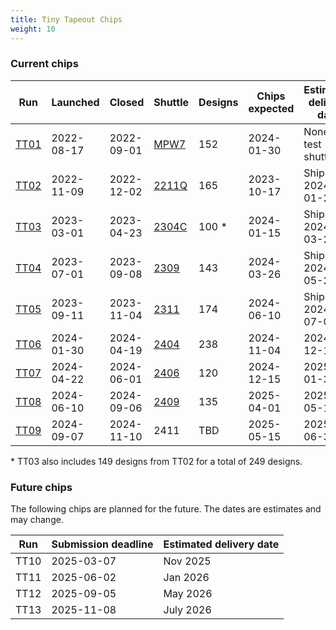 ```yaml
---
title: Tiny Tapeout Chips
weight: 10
---
```


### Current chips

| Run                | Launched   | Closed     | Shuttle                                      | Designs | Chips expected | Estimated delivery date |
|--------------------|------------|------------|----------------------------------------------|---------|----------------|-------------------------|
| [TT01](/runs/tt01) | 2022-08-17 | 2022-09-01 | [MPW7](https://efabless.com/shuttle-status)  | 152     | 2024-01-30     | None - test shuttle     |
| [TT02](/runs/tt02) | 2022-11-09 | 2022-12-02 | [2211Q](https://efabless.com/shuttle-status) | 165     | 2023-10-17     | Shipped 2024-01-25      |
| [TT03](/runs/tt03) | 2023-03-01 | 2023-04-23 | [2304C](https://efabless.com/shuttle-status) | 100 \*  | 2024-01-15     | Shipped 2024-03-28      |
| [TT04](/runs/tt04) | 2023-07-01 | 2023-09-08 | [2309](https://efabless.com/shuttle-status)  | 143     | 2024-03-26     | Shipped 2024-05-24      |
| [TT05](/runs/tt05) | 2023-09-11 | 2023-11-04 | [2311](https://efabless.com/shuttle-status)  | 174     | 2024-06-10     | Shipped 2024-07-05      |
| [TT06](/runs/tt06) | 2024-01-30 | 2024-04-19 | [2404](https://efabless.com/shuttle-status)  | 238     | 2024-11-04     | 2024-12-15              |
| [TT07](/runs/tt07) | 2024-04-22 | 2024-06-01 | [2406](https://efabless.com/shuttle-status)  | 120     | 2024-12-15     | 2025-01-30              |
| [TT08](/runs/tt08) | 2024-06-10 | 2024-09-06 | [2409](https://efabless.com/shuttle-status)  | 135     | 2025-04-01     | 2025-05-12              |
| [TT09](https://app.tinytapeout.com/shuttles/tt09) | 2024-09-07 | 2024-11-10 | 2411          | TBD     | 2025-05-15     | 2025-06-30              |

\* TT03 also includes 149 designs from TT02 for a total of 249 designs.

### Future chips

The following chips are planned for the future. The dates are estimates and may change.

| Run  | Submission deadline | Estimated delivery date |
|------|---------------------|-------------------------|
| TT10 | 2025-03-07          | Nov 2025                |
| TT11 | 2025-06-02          | Jan 2026                |
| TT12 | 2025-09-05          | May 2026                |
| TT13 | 2025-11-08          | July 2026               |

